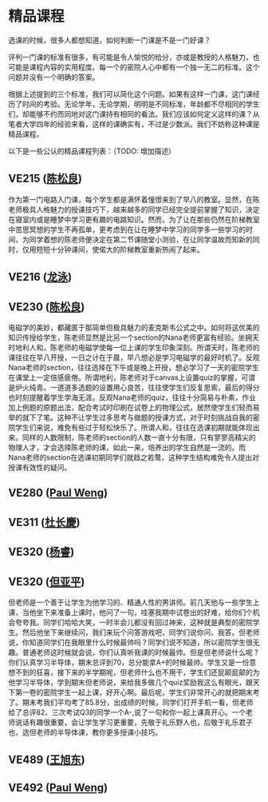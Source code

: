 # 精品课程

选课的时候，很多人都想知道，如何判断一门课是不是一门好课？

评判一门课的标准有很多，有可能是令人愉悦的给分，亦或是教授的人格魅力，也可能是课程内容的实用程度。每一个的密院人心中都有一个独一无二的标准。这个问题并没有一个明确的答案。

根据上述提到的三个标准，我们可以简化这个问题。如果有这样一门课，这门课经历了时间的考验。无论学年，无论学期，明明是不同标准，年龄都不尽相同的学生们，却能够不约而同地对这门课持有相同的看法。我们应该如何定义这样的课？从笔者大学四年的经验来看，这样的课确实有，不过是少数派。我们不妨称这种课是精品课程。

以下是一些公认的精品课程列表：（TODO: 增加描述）

## VE215 ([陈松良](https://www.ji.sjtu.edu.cn/cn/about/faculty-staff/faculty-directory/faculty-detail/83/))  
作为第一门电路入门课，每个学生都是满怀着憧憬来到了早八的教室。显然，在陈老师极具人格魅力的授课技巧下，越来越多的同学已经完全提前掌握了知识，决定在寝室内或是睡梦中学习更有趣的电路知识。然而，为了让在那些仍然在阶梯教室中苦思冥想的学生不再孤单，更考虑到在让在睡梦中学习的同学多一些学习的时间，为同学着想的陈老师便决定在第二节课随堂小测验，在让同学温故而知新的同时，仅用短短十分钟课间，使偌大的阶梯教室重新热闹了起来。

## VE216 ([龙泳](https://www.ji.sjtu.edu.cn/cn/about/faculty-staff/faculty-directory/faculty-detail/102/))

## VE230 ([陈松良](https://www.ji.sjtu.edu.cn/cn/about/faculty-staff/faculty-directory/faculty-detail/83/))
电磁学的美妙，都藏匿于那简单但极具魅力的麦克斯韦公式之中。如何将这优美的知识传授给学生，陈老师显然是比另一个section的Nana老师更富有经验。坐拥天时地利人和，陈老师的电磁学使每一位上课的学生印象深刻。所谓天时，陈老师的课往往在早八开授，一日之计在于晨，早八想必是学习电磁学的最好时机了。反观Nana老师的section，往往选择在下午或是晚上开授，想必学习了一天的密院学生在课堂上一定倍感疲倦。所谓地利，陈老师对于canvas上设置quiz的掌握，可谓是炉火纯青。一道道多选题的设置用心良苦，往往使学生们反复思索，最后的得分也时刻提醒着学生学海无涯。反观Nana老师的quiz，往往十分简易与朴素，作业加上例题的原题出法，配合考试时印刷在试卷上的物理公式，居然使学生们轻而易举的就下了笔。这种不让学生过多思考与做题的授课方式，对于时刻挑战自我的密院学生们来说，难免有些过于轻松快乐了。所谓人和，往往在选课初期就能体现出来。同样的人数限制，陈老师的section的人数一直十分有限，只有寥寥高精尖的物理人才，才会选择陈老师的课，如此一来，培养出的学生自然是一流的。而Nana老师的section在选课初期同学们就趋之若鹜，这种学生结构难免令人提出对授课有效性的疑问。

## VE280 ([Paul Weng](https://www.ji.sjtu.edu.cn/cn/about/faculty-staff/faculty-directory/faculty-detail/138/))

## VE311 ([杜长慶](https://www.ji.sjtu.edu.cn/cn/about/faculty-staff/faculty-directory/faculty-detail/126/))

## VE320 ([杨睿](https://www.ji.sjtu.edu.cn/cn/about/faculty-staff/faculty-directory/faculty-detail/147/))

## VE320 ([但亚平](https://www.ji.sjtu.edu.cn/cn/about/faculty-staff/faculty-directory/faculty-detail/86/))
但老师是一个善于让学生为他学习的、精通人性的男讲师。前几天他与一些学生上课，当他坐下来准备上课时，他问了一句，哇塞我期中试卷出的好难，给你们个机会夸夸我。同学们哈哈大笑，一时半会儿都没有回过神来，这种就是典型的密院学生。然后他坐下来继续问，我们来玩个问答游戏吧，同学们说你问、我答。但老师说，你知道同学们在我眼里什么时候最帅吗？同学们说不知道，所以密院学生很无趣。普通老师这时候就会说，你们认真听我课的时候最帅。但是但老师说什么呢？你们认真学习半导体，期末总评到70，总分能拿A+的时候最帅。学生又是一份意想不到的狂喜，接下来的半学期呢，但老师什么也不用干，学生们还屁颠屁颠的为他学习半导体，学到期末但老师说，来给我多做几个quiz奖励我这么有眼光，跟天下第一卷的密院学生一起上课，好开心啊。最后呢，学生们非常开心的就把期末考了。期末考我们平均考了85.8分，出成绩的时候，同学们打开手机一看，但老师给了总评82、三次考试Q3的同学一个A-,说了一句和你一起上课真开心。一个老师说话有趣很重要，会让学生学习更重要，先敬于礼乐野人也，后敬于礼乐君子也，选但老师的半导体课，教你更多授课小技巧。

## VE489 ([王旭东](https://www.ji.sjtu.edu.cn/cn/about/faculty-staff/faculty-directory/faculty-detail/136/))

## VE492 ([Paul Weng](https://www.ji.sjtu.edu.cn/cn/about/faculty-staff/faculty-directory/faculty-detail/138/))
